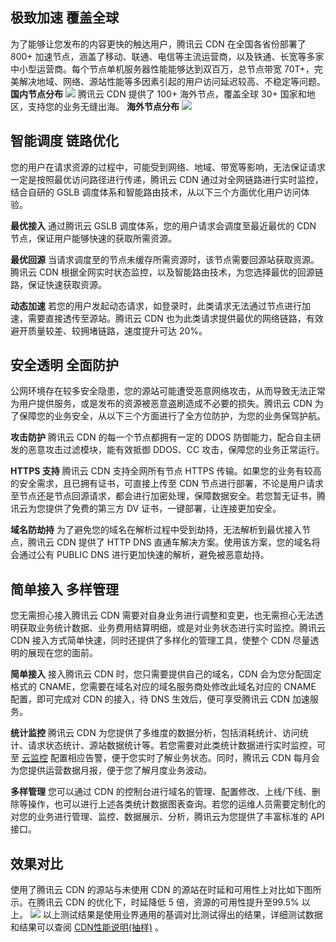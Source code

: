 ## 极致加速 覆盖全球
为了能够让您发布的内容更快的触达用户，腾讯云 CDN 在全国各省份部署了 800+ 加速节点，涵盖了移动、联通、电信等主流运营商，以及铁通、长宽等多家中小型运营商。每个节点单机服务器性能能够达到双百万，总节点带宽 70T+，完美解决地域、网络、源站性能等多因素引起的用户访问延迟较高、不稳定等问题。
**国内节点分布**
![](https://mc.qcloudimg.com/static/img/19f5708498e59acef7d60a755dee686e/image.png)
腾讯云 CDN 提供了 100+ 海外节点，覆盖全球 30+ 国家和地区，支持您的业务无缝出海。
**海外节点分布**
![](https://mc.qcloudimg.com/static/img/7576cb999f587790b39430600bfc2949/image.png)

## 智能调度 链路优化
您的用户在请求资源的过程中，可能受到网络、地域、带宽等影响，无法保证请求一定是按照最优访问路径进行传递，腾讯云 CDN 通过对全网链路进行实时监控，结合自研的 GSLB 调度体系和智能路由技术，从以下三个方面优化用户访问体验。

**最优接入**
通过腾讯云 GSLB 调度体系，您的用户请求会调度至最近最优的 CDN 节点，保证用户能够快速的获取所需资源。

**最优回源**
当请求调度至的节点未缓存所需资源时，该节点需要回源站获取资源。腾讯云 CDN 根据全网实时状态监控，以及智能路由技术，为您选择最优的回源链路，保证快速获取资源。

**动态加速**
若您的用户发起动态请求，如登录时，此类请求无法通过节点进行加速，需要直接透传至源站。腾讯云 CDN 也为此类请求提供最优的网络链路，有效避开质量较差、较拥堵链路，速度提升可达 20%。
## 安全透明 全面防护
公网环境存在较多安全隐患，您的源站可能遭受恶意网络攻击，从而导致无法正常为用户提供服务，或是发布的资源被恶意盗刷造成不必要的损失。腾讯云 CDN 为了保障您的业务安全，从以下三个方面进行了全方位防护，为您的业务保驾护航。

**攻击防护**
腾讯云 CDN 的每一个节点都拥有一定的 DDOS 防御能力，配合自主研发的恶意攻击过滤模块，能有效抵御 DDOS、CC 攻击，保障您的业务正常运行。

**HTTPS 支持**
腾讯云 CDN 支持全网所有节点 HTTPS 传输。如果您的业务有较高的安全需求，且已拥有证书，可直接上传至 CDN 节点进行部署，不论是用户请求至节点还是节点回源请求，都会进行加密处理，保障数据安全。若您暂无证书，腾讯云为您提供了免费的第三方 DV 证书，一键部署，让连接更加安全。

**域名防劫持**
为了避免您的域名在解析过程中受到劫持，无法解析到最优接入节点，腾讯云 CDN 提供了 HTTP DNS 直通车解决方案。使用该方案，您的域名将会通过公有 PUBLIC DNS 进行更加快速的解析，避免被恶意劫持。
## 简单接入 多样管理
您无需担心接入腾讯云 CDN 需要对自身业务进行调整和变更，也无需担心无法透明获取业务统计数据、业务费用结算明细，或是对业务状态进行实时监控。腾讯云 CDN 接入方式简单快速，同时还提供了多样化的管理工具，使整个 CDN 尽量透明的展现在您的面前。

**简单接入**
接入腾讯云 CDN 时，您只需要提供自己的域名，CDN 会为您分配固定格式的 CNAME，您需要在域名对应的域名服务商处修改此域名对应的 CNAME 配置，即可完成对 CDN 的接入，待 DNS 生效后，便可享受腾讯云 CDN 加速服务。

**统计监控**
腾讯云 CDN 为您提供了多维度的数据分析，包括消耗统计、访问统计、请求状态统计、源站数据统计等。若您需要对此类统计数据进行实时监控，可至 [云监控](https://www.qcloud.com/product/bcm) 配置相应告警，便于您实时了解业务状态。同时，腾讯云 CDN 每月会为您提供运营数据月报，便于您了解月度业务波动。

**多样管理**
您可以通过 CDN 的控制台进行域名的管理、配置修改、上线/下线、删除等操作，也可以进行上述各类统计数据图表查询。若您的运维人员需要定制化的对您的业务进行管理、监控、数据展示、分析，腾讯云为您提供了丰富标准的 API 接口。
## 效果对比
使用了腾讯云 CDN 的源站与未使用 CDN 的源站在时延和可用性上对比如下图所示。在腾讯云 CDN 的优化下，时延降低 5 倍，资源的可用性提升至99.5% 以上。
![](https://mc.qcloudimg.com/static/img/f3f9a16b4ccd0b863509a496b45249d4/image.png)
以上测试结果是使用业界通用的基调对比测试得出的结果，详细测试数据和结果可以查阅 [CDN性能说明(抽样)](https://www.qcloud.com/doc/product/228/1198) 。